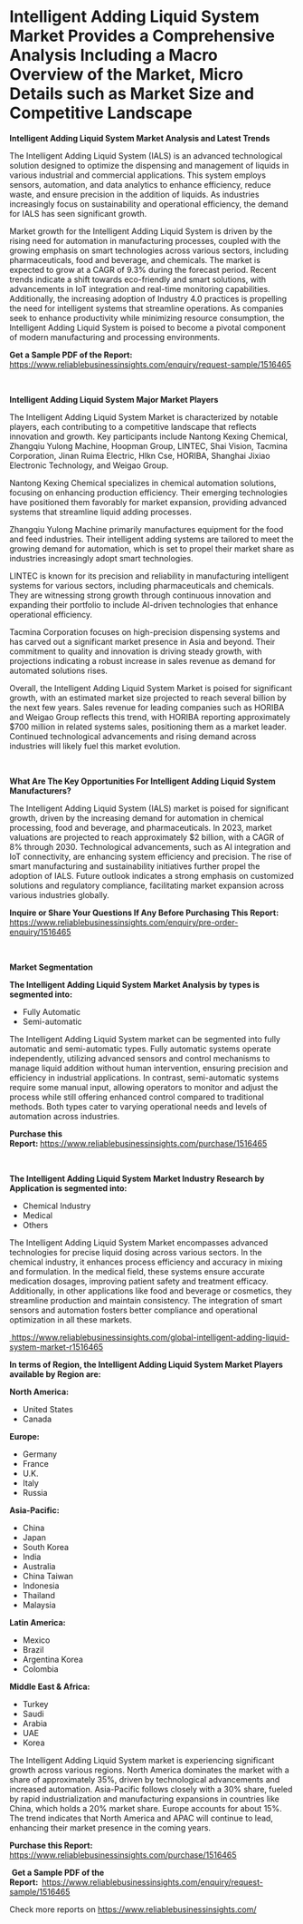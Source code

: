 <p><h1>Intelligent Adding Liquid System Market Provides a Comprehensive Analysis Including a Macro Overview of the Market, Micro Details such as Market Size and Competitive Landscape</h1></p><p><strong>Intelligent Adding Liquid System Market Analysis and Latest Trends</strong></p>
<p><p>The Intelligent Adding Liquid System (IALS) is an advanced technological solution designed to optimize the dispensing and management of liquids in various industrial and commercial applications. This system employs sensors, automation, and data analytics to enhance efficiency, reduce waste, and ensure precision in the addition of liquids. As industries increasingly focus on sustainability and operational efficiency, the demand for IALS has seen significant growth.</p><p>Market growth for the Intelligent Adding Liquid System is driven by the rising need for automation in manufacturing processes, coupled with the growing emphasis on smart technologies across various sectors, including pharmaceuticals, food and beverage, and chemicals. The market is expected to grow at a CAGR of 9.3% during the forecast period. Recent trends indicate a shift towards eco-friendly and smart solutions, with advancements in IoT integration and real-time monitoring capabilities. Additionally, the increasing adoption of Industry 4.0 practices is propelling the need for intelligent systems that streamline operations. As companies seek to enhance productivity while minimizing resource consumption, the Intelligent Adding Liquid System is poised to become a pivotal component of modern manufacturing and processing environments.</p></p>
<p><strong>Get a Sample PDF of the Report:&nbsp;</strong> <a href="https://www.reliablebusinessinsights.com/enquiry/request-sample/1516465?utm_campaign=2811&utm_medium=2&utm_source=Github&utm_content=ia&utm_term=30032025&utm_id=intelligent-adding-liquid-system">https://www.reliablebusinessinsights.com/enquiry/request-sample/1516465</a></p>
<p>&nbsp;</p>
<p><strong>Intelligent Adding Liquid System Major Market Players</strong></p>
<p><p>The Intelligent Adding Liquid System Market is characterized by notable players, each contributing to a competitive landscape that reflects innovation and growth. Key participants include Nantong Kexing Chemical, Zhangqiu Yulong Machine, Hoopman Group, LINTEC, Shai Vision, Tacmina Corporation, Jinan Ruima Electric, Hlkn Cse, HORIBA, Shanghai Jixiao Electronic Technology, and Weigao Group.</p><p>Nantong Kexing Chemical specializes in chemical automation solutions, focusing on enhancing production efficiency. Their emerging technologies have positioned them favorably for market expansion, providing advanced systems that streamline liquid adding processes.</p><p>Zhangqiu Yulong Machine primarily manufactures equipment for the food and feed industries. Their intelligent adding systems are tailored to meet the growing demand for automation, which is set to propel their market share as industries increasingly adopt smart technologies.</p><p>LINTEC is known for its precision and reliability in manufacturing intelligent systems for various sectors, including pharmaceuticals and chemicals. They are witnessing strong growth through continuous innovation and expanding their portfolio to include AI-driven technologies that enhance operational efficiency.</p><p>Tacmina Corporation focuses on high-precision dispensing systems and has carved out a significant market presence in Asia and beyond. Their commitment to quality and innovation is driving steady growth, with projections indicating a robust increase in sales revenue as demand for automated solutions rises.</p><p>Overall, the Intelligent Adding Liquid System Market is poised for significant growth, with an estimated market size projected to reach several billion by the next few years. Sales revenue for leading companies such as HORIBA and Weigao Group reflects this trend, with HORIBA reporting approximately $700 million in related systems sales, positioning them as a market leader. Continued technological advancements and rising demand across industries will likely fuel this market evolution.</p></p>
<p>&nbsp;</p>
<p><strong>What Are The Key Opportunities For Intelligent Adding Liquid System Manufacturers?</strong></p>
<p><p>The Intelligent Adding Liquid System (IALS) market is poised for significant growth, driven by the increasing demand for automation in chemical processing, food and beverage, and pharmaceuticals. In 2023, market valuations are projected to reach approximately $2 billion, with a CAGR of 8% through 2030. Technological advancements, such as AI integration and IoT connectivity, are enhancing system efficiency and precision. The rise of smart manufacturing and sustainability initiatives further propel the adoption of IALS. Future outlook indicates a strong emphasis on customized solutions and regulatory compliance, facilitating market expansion across various industries globally.</p></p>
<p><strong>Inquire or Share Your Questions If Any Before Purchasing This Report:</strong> <a href="https://www.reliablebusinessinsights.com/enquiry/pre-order-enquiry/1516465?utm_campaign=2811&utm_medium=2&utm_source=Github&utm_content=ia&utm_term=30032025&utm_id=intelligent-adding-liquid-system">https://www.reliablebusinessinsights.com/enquiry/pre-order-enquiry/1516465</a></p>
<p>&nbsp;</p>
<p><strong>Market Segmentation</strong></p>
<p><strong>The Intelligent Adding Liquid System Market Analysis by types is segmented into:</strong></p>
<p><ul><li>Fully Automatic</li><li>Semi-automatic</li></ul></p>
<p><p>The Intelligent Adding Liquid System market can be segmented into fully automatic and semi-automatic types. Fully automatic systems operate independently, utilizing advanced sensors and control mechanisms to manage liquid addition without human intervention, ensuring precision and efficiency in industrial applications. In contrast, semi-automatic systems require some manual input, allowing operators to monitor and adjust the process while still offering enhanced control compared to traditional methods. Both types cater to varying operational needs and levels of automation across industries.</p></p>
<p><strong>Purchase this Report:&nbsp;</strong><a href="https://www.reliablebusinessinsights.com/purchase/1516465?utm_campaign=2811&utm_medium=2&utm_source=Github&utm_content=ia&utm_term=30032025&utm_id=intelligent-adding-liquid-system">https://www.reliablebusinessinsights.com/purchase/1516465</a></p>
<p>&nbsp;</p>
<p><strong>The Intelligent Adding Liquid System Market Industry Research by Application is segmented into:</strong></p>
<p><ul><li>Chemical Industry</li><li>Medical</li><li>Others</li></ul></p>
<p><p>The Intelligent Adding Liquid System Market encompasses advanced technologies for precise liquid dosing across various sectors. In the chemical industry, it enhances process efficiency and accuracy in mixing and formulation. In the medical field, these systems ensure accurate medication dosages, improving patient safety and treatment efficacy. Additionally, in other applications like food and beverage or cosmetics, they streamline production and maintain consistency. The integration of smart sensors and automation fosters better compliance and operational optimization in all these markets.</p></p>
<p><a href="https://www.reliablebusinessinsights.com/global-intelligent-adding-liquid-system-market-r1516465?utm_campaign=2811&utm_medium=2&utm_source=Github&utm_content=ia&utm_term=30032025&utm_id=intelligent-adding-liquid-system">&nbsp;https://www.reliablebusinessinsights.com/global-intelligent-adding-liquid-system-market-r1516465</a></p>
<p><strong>In terms of Region, the Intelligent Adding Liquid System Market Players available by Region are:</strong></p>
<p>
    <p> <strong> North America: </strong>
        <ul>
            <li>United States</li>
            <li>Canada</li>
        </ul>
        </p> 
    <p> <strong> Europe: </strong>
        <ul>
            <li>Germany</li>
            <li>France</li>
            <li>U.K.</li>
            <li>Italy</li>
            <li>Russia</li>
        </ul>
        </p> 
    <p> <strong> Asia-Pacific: </strong>
        <ul>
            <li>China</li>
            <li>Japan</li>
            <li>South Korea</li>
            <li>India</li>
            <li>Australia</li>
            <li>China Taiwan</li>
            <li>Indonesia</li>
            <li>Thailand</li>
            <li>Malaysia</li>
        </ul>
        </p> 
    <p> <strong> Latin America: </strong>
        <ul>
            <li>Mexico</li>
            <li>Brazil</li>
            <li>Argentina Korea</li>
            <li>Colombia</li>
        </ul>
        </p> 
    <p> <strong> Middle East & Africa: </strong>
        <ul>
            <li>Turkey</li>
            <li>Saudi</li>
            <li>Arabia</li>
            <li>UAE</li>
            <li>Korea</li>
        </ul>
    </p>
    </p>
<p><p>The Intelligent Adding Liquid System market is experiencing significant growth across various regions. North America dominates the market with a share of approximately 35%, driven by technological advancements and increased automation. Asia-Pacific follows closely with a 30% share, fueled by rapid industrialization and manufacturing expansions in countries like China, which holds a 20% market share. Europe accounts for about 15%. The trend indicates that North America and APAC will continue to lead, enhancing their market presence in the coming years.</p></p>
<p><strong>Purchase this Report: </strong><a href="https://www.reliablebusinessinsights.com/purchase/1516465?utm_campaign=2811&utm_medium=2&utm_source=Github&utm_content=ia&utm_term=30032025&utm_id=intelligent-adding-liquid-system">https://www.reliablebusinessinsights.com/purchase/1516465</a></p>
<p>&nbsp;<strong>Get a Sample PDF of the Report:&nbsp;&nbsp;</strong><a href="https://www.reliablebusinessinsights.com/enquiry/request-sample/1516465?utm_campaign=2811&utm_medium=2&utm_source=Github&utm_content=ia&utm_term=30032025&utm_id=intelligent-adding-liquid-system">https://www.reliablebusinessinsights.com/enquiry/request-sample/1516465</a></p>
<p><strong></strong></p>
<p>Check more reports on <a href="https://www.reliablebusinessinsights.com/?utm_campaign=2811&utm_medium=2&utm_source=Github&utm_content=ia&utm_term=30032025&utm_id=intelligent-adding-liquid-system">https://www.reliablebusinessinsights.com/</a></p>